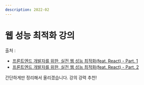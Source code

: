 ```yaml
---
description: 2022-02
---
```


# 웹 성능 최적화 강의

출처 :&#x20;

* [프론트엔드 개발자를 위한, 실전 웹 성능 최적화(feat. React) - Part. 1](https://www.inflearn.com/course/%EC%9B%B9-%EC%84%B1%EB%8A%A5-%EC%B5%9C%EC%A0%81%ED%99%94-%EB%A6%AC%EC%95%A1%ED%8A%B8-1)
* [프론트엔드 개발자를 위한, 실전 웹 성능 최적화(feat. React) - Part. 2 ](https://www.inflearn.com/course/%EC%9B%B9-%EC%84%B1%EB%8A%A5-%EC%B5%9C%EC%A0%81%ED%99%94-%EB%A6%AC%EC%95%A1%ED%8A%B8-2)



간단하게만 정리해서 올리겠습니다. 강의 강력 추천!&#x20;
